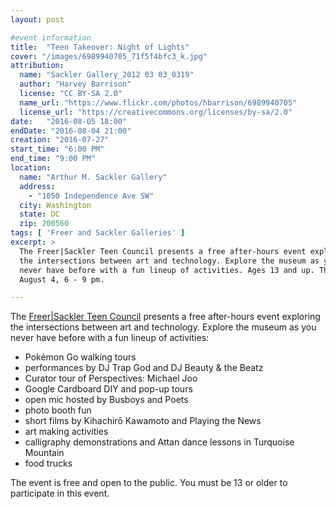 ```yaml
---
layout: post

#event information
title:  "Teen Takeover: Night of Lights"
cover: "/images/6989940705_71f5f4bfc3_k.jpg"
attribution:
  name: "Sackler Gallery_2012 03 03_0319"
  author: "Harvey Barrison"
  license: "CC BY-SA 2.0"
  name_url: "https://www.flickr.com/photos/hbarrison/6989940705"
  license_url: "https://creativecommons.org/licenses/by-sa/2.0"
date:   "2016-08-05 18:00"
endDate: "2016-08-04 21:00"
creation: "2016-07-27"
start_time: "6:00 PM"
end_time: "9:00 PM"
location:
  name: "Arthur M. Sackler Gallery"
  address:
    - "1050 Independence Ave SW"
  city: Washington
  state: DC
  zip: 200560
tags: [ 'Freer and Sackler Galleries' ]
excerpt: >
  The Freer|Sackler Teen Council presents a free after-hours event exploring
  the intersections between art and technology. Explore the museum as you
  never have before with a fun lineup of activities. Ages 13 and up. Thursday,
  August 4, 6 - 9 pm.

---
```


The [Freer|Sackler Teen Council](http://www.asia.si.edu/events/allevents.asp?trumbaEmbed=view%3Devent%26eventid%3D119170705)
presents a free after-hours event exploring the
intersections between art and technology. Explore the museum as you never have
before with a fun lineup of activities:

* Pokémon Go walking tours
* performances by DJ Trap God and DJ Beauty & the Beatz
* Curator tour of Perspectives: Michael Joo
* Google Cardboard DIY and pop-up tours
* open mic hosted by Busboys and Poets
* photo booth fun
* short films by Kihachirō Kawamoto and Playing the News
* art making activities
* calligraphy demonstrations and Attan dance lessons in Turquoise Mountain
* food trucks

The event is free and open to the public. You must be 13 or older to
participate in this event.
